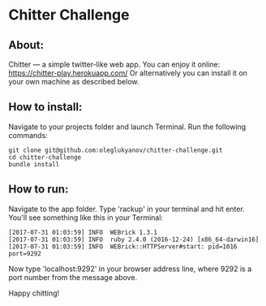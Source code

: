 Chitter Challenge
=================


About:
-------

Chitter — a simple twitter-like web app.
You can enjoy it online: https://chitter-play.herokuapp.com/
Or alternatively you can install it on your own machine as described below.


How to install:
-------

Navigate to your projects folder and launch Terminal.
Run the following commands:
```
git clone git@github.com:oleglukyanov/chitter-challenge.git
cd chitter-challenge
bundle install
```


How to run:
-------
Navigate to the app folder.
Type 'rackup' in your terminal and hit enter.
You'll see something like this in your Terminal:
```
[2017-07-31 01:03:59] INFO  WEBrick 1.3.1
[2017-07-31 01:03:59] INFO  ruby 2.4.0 (2016-12-24) [x86_64-darwin16]
[2017-07-31 01:03:59] INFO  WEBrick::HTTPServer#start: pid=1016 port=9292
```
Now type 'localhost:9292' in your browser address line, where 9292 is a port number from the message above.

Happy chitting!
